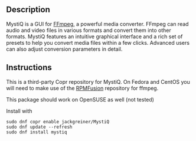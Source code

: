 ## Description
MystiQ is a GUI for [FFmpeg](http://ffmpeg.org), a powerful media converter.
FFmpeg can read audio and video files in various formats and convert them into
other formats. MystiQ features an intuitive graphical interface and a rich set
of presets to help you convert media files within a few clicks. Advanced users
can also adjust conversion parameters in detail.

## Instructions

This is a third-party Copr repository for MystiQ.
On Fedora and CentOS you will need to make use of the [RPMFusion](https://rpmfusion.org/Configuration) repository for ffmpeg.

This package should work on OpenSUSE as well (not tested)

Install with
```
sudo dnf copr enable jackgreiner/MystiQ
sudo dnf update --refresh
sudo dnf install mystiq
```
